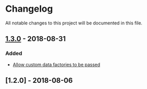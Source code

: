# Changelog
All notable changes to this project will be documented in this file.

<a name="1.3.0"></a>
## [1.3.0](https://github.com/rubensworks/rdf-terms.js/compare/v1.2.0...v1.3.0) - 2018-08-31
### Added
- [Allow custom data factories to be passed](https://github.com/rubensworks/rdf-terms.js/commit/d787ff9792e65757006448bb1bd736c970ce73a8)

<a name="1.2.0"></a>
## [1.2.0] - 2018-08-06